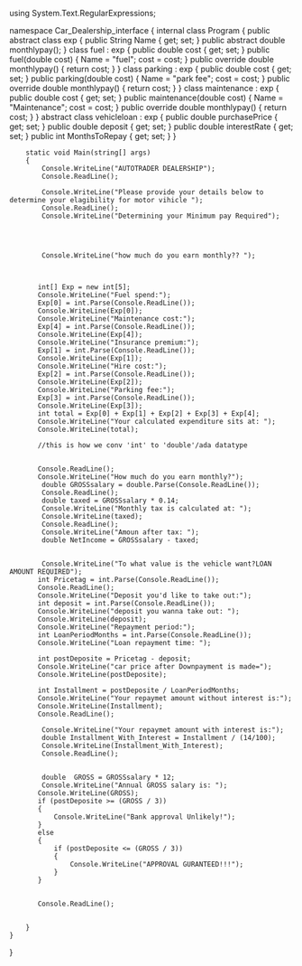 using System.Text.RegularExpressions;

namespace Car_Dealership_interface
{
    internal class Program
    {
        public abstract class exp
        {
            public String Name { get; set; }
            public abstract double monthlypay();
        }
        class fuel : exp
        {
            public double cost { get; set; }
            public fuel(double cost)
            {
                Name = "fuel";
                cost = cost;
            }
            public override double monthlypay()
            { return cost; }
        }
        class parking : exp
        {
            public double cost { get; set; }
            public parking(double cost)
            {
                Name = "park fee";
                cost = cost;
            }
            public override double monthlypay()
            { return cost; }
        }
        class maintenance : exp
        {
            public double cost { get; set; }
            public maintenance(double cost)
            {
                Name = "Maintenance";
                cost = cost;
            }
            public override double monthlypay()
            { return cost; }
        }
        abstract class vehicleloan : exp
        {
            public double purchasePrice { get; set; }
            public double deposit { get; set; }
            public double interestRate { get; set; }
            public int MonthsToRepay { get; set; }
        }


        static void Main(string[] args)
        {
            Console.WriteLine("AUTOTRADER DEALERSHIP");
            Console.ReadLine();

            Console.WriteLine("Please provide your details below to determine your elagibility for motor vihicle ");
            Console.ReadLine();
            Console.WriteLine("Determining your Minimum pay Required");

        


            Console.WriteLine("how much do you earn monthly?? ");

     

           int[] Exp = new int[5];
           Console.WriteLine("Fuel spend:");
           Exp[0] = int.Parse(Console.ReadLine());
           Console.WriteLine(Exp[0]);
           Console.WriteLine("Maintenance cost:");
           Exp[4] = int.Parse(Console.ReadLine());
           Console.WriteLine(Exp[4]);
           Console.WriteLine("Insurance premium:");
           Exp[1] = int.Parse(Console.ReadLine());
           Console.WriteLine(Exp[1]);
           Console.WriteLine("Hire cost:");
           Exp[2] = int.Parse(Console.ReadLine());
           Console.WriteLine(Exp[2]);
           Console.WriteLine("Parking fee:");
           Exp[3] = int.Parse(Console.ReadLine());
           Console.WriteLine(Exp[3]);
           int total = Exp[0] + Exp[1] + Exp[2] + Exp[3] + Exp[4];
           Console.WriteLine("Your calculated expenditure sits at: ");
           Console.WriteLine(total);

           //this is how we conv 'int' to 'double'/ada datatype


           Console.ReadLine();
           Console.WriteLine("How much do you earn monthly?");
            double GROSSsalary = double.Parse(Console.ReadLine());
            Console.ReadLine();
            double taxed = GROSSsalary * 0.14;
            Console.WriteLine("Monthly tax is calculated at: ");
            Console.WriteLine(taxed);
            Console.ReadLine();
            Console.WriteLine("Amoun after tax: ");
            double NetIncome = GROSSsalary - taxed;


            Console.WriteLine("To what value is the vehicle want?LOAN AMOUNT REQUIRED");
           int Pricetag = int.Parse(Console.ReadLine());
           Console.ReadLine();
           Console.WriteLine("Deposit you'd like to take out:");
           int deposit = int.Parse(Console.ReadLine());
           Console.WriteLine("deposit you wanna take out: ");
           Console.WriteLine(deposit);
           Console.WriteLine("Repayment period:");
           int LoanPeriodMonths = int.Parse(Console.ReadLine());
           Console.WriteLine("Loan repayment time: ");

           int postDeposite = Pricetag - deposit;
           Console.WriteLine("car price after Downpayment is made=");
           Console.WriteLine(postDeposite);

           int Installment = postDeposite / LoanPeriodMonths;
           Console.WriteLine("Your repaymet amount without interest is:");
           Console.WriteLine(Installment);
           Console.ReadLine();
         
            Console.WriteLine("Your repaymet amount with interest is:");
            double Installment_With_Interest = Installment / (14/100);
            Console.WriteLine(Installment_With_Interest);
            Console.ReadLine();


            double  GROSS = GROSSsalary * 12;
            Console.WriteLine("Annual GROSS salary is: ");
           Console.WriteLine(GROSS);
           if (postDeposite >= (GROSS / 3))
           {
               Console.WriteLine("Bank approval Unlikely!");
           }
           else
           {
               if (postDeposite <= (GROSS / 3))
               {
                   Console.WriteLine("APPROVAL GURANTEED!!!");
               }
           }

                                         
           Console.ReadLine();


        }
    }
}
